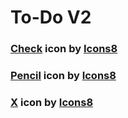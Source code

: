 # To-Do V2

### <a target="_blank" href="https://icons8.com/icon/63262/checkmark">Check</a> icon by <a target="_blank" href="https://icons8.com">Icons8</a>
### <a target="_blank" href="https://icons8.com/icon/86023/pencil">Pencil</a> icon by <a target="_blank" href="https://icons8.com">Icons8</a>
### <a target="_blank" href="https://icons8.com/icon/13903/close-window">X</a> icon by <a target="_blank" href="https://icons8.com">Icons8</a>
